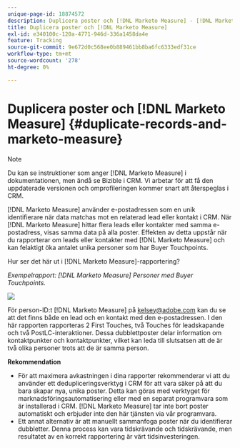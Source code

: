 ```yaml
---
unique-page-id: 18874572
description: Duplicera poster och [!DNL Marketo Measure] - [!DNL Marketo Measure]
title: Duplicera poster och [!DNL Marketo Measure]
exl-id: e340100c-120a-4771-946d-336a1458da4e
feature: Tracking
source-git-commit: 9e672d0c568ee0b889461bb8ba6fc6333edf31ce
workflow-type: tm+mt
source-wordcount: '278'
ht-degree: 0%

---
```


# Duplicera poster och [!DNL Marketo Measure] {#duplicate-records-and-marketo-measure}

>[!NOTE]
>
>Du kan se instruktioner som anger [!DNL Marketo Measure] i dokumentationen, men ändå se Bizible i CRM. Vi arbetar för att få den uppdaterade versionen och omprofileringen kommer snart att återspeglas i CRM.

[!DNL Marketo Measure] använder e-postadressen som en unik identifierare när data matchas mot en relaterad lead eller kontakt i CRM. När [!DNL Marketo Measure] hittar flera leads eller kontakter med samma e-postadress, visas samma data på alla poster. Effekten av detta uppstår när du rapporterar om leads eller kontakter med [!DNL Marketo Measure] och kan felaktigt öka antalet unika personer som har Buyer Touchpoints.

Hur ser det här ut i [!DNL Marketo Measure]-rapportering?

_Exempelrapport: [!DNL Marketo Measure] Personer med Buyer Touchpoints._

![](assets/1-1.png)

För person-ID:t [!DNL Marketo Measure] på kelsey@adobe.com kan du se att det finns både en lead och en kontakt med den e-postadressen. I den här rapporten rapporteras 2 First Touches, två Touches för leadskapande och två PostLC-interaktioner. Dessa dubblettposter delar information om kontaktpunkter och kontaktpunkter, vilket kan leda till slutsatsen att de är två olika personer trots att de är samma person.

**Rekommendation**

* För att maximera avkastningen i dina rapporter rekommenderar vi att du använder ett dedupliceringsverktyg i CRM för att vara säker på att du bara skapar nya, unika poster. Detta kan göras med verktyget för marknadsföringsautomatisering eller med en separat programvara som är installerad i CRM. [!DNL Marketo Measure] tar inte bort poster automatiskt och erbjuder inte den här tjänsten via vår programvara.
* Ett annat alternativ är att manuellt sammanfoga poster när du identifierar dubbletter. Denna process kan vara tidskrävande och tidskrävande, men resultatet av en korrekt rapportering är värt tidsinvesteringen.

